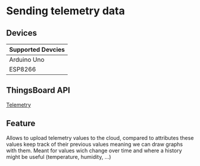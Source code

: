 # Sending telemetry data

## Devices
| Supported Devcies |
|-------------------|
|  Arduino Uno      |
|  ESP8266          |

## ThingsBoard API
[Telemetry](https://thingsboard.io/docs/user-guide/telemetry/)

## Feature
Allows to upload telemetry values to the cloud, compared to attributes
these values keep track of their previous values meaning we can draw graphs with them.
Meant for values wich change over time and where a history might be useful (temperature, humidity, ...)
